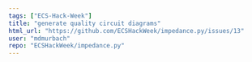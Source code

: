 ```yaml
---
tags: ["ECS-Hack-Week"]
title: "generate quality circuit diagrams"
html_url: "https://github.com/ECSHackWeek/impedance.py/issues/13"
user: "mdmurbach"
repo: "ECSHackWeek/impedance.py"
---
```


